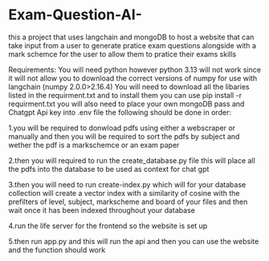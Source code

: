 # Exam-Question-AI-
this a project that uses langchain and mongoDB to host a website that can take input from a user to generate
pratice exam questions alongside with a mark schemce for the user to allow them to pratice their exams skills

Requirements:
You will need python however python 3.13 will not work since it will not allow you to download the correct versions of numpy
for use with langchain (numpy 2.0.0>2.16.4)
You will need to download all the libaries listed in the requirment.txt and to install them you can use pip install -r requirment.txt
you will also need to place your own mongoDB pass and Chatgpt Api key into .env file
the following should be done in order:

1.you will be required to donwload pdfs using either a webscraper or manually and then you will be required to sort the pdfs by subject and 
wether the pdf is a markschemce or an exam paper

2.then you will required to run the create_database.py file this will place all the pdfs into the database to be used as context for chat gpt

3.then you will need to run create-index.py which will for your database collection will create a vector index with a similarity of cosine
with the prefilters of level, subject, markscheme and board of your files and then wait once it has been indexed throughout your database

4.run the life server for the frontend so the website is set up

5.then run app.py and this will run the api and then you can use the website and the function should work
